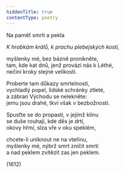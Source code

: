 ```yaml
---
hiddenTitle: true
contentType: poetry
---
```


<section>

Na paměť smrti a pekla

_K hrobkám králů, k prachu plebejských kostí,_

myšlenky mé, bez bázně pronikněte,  
tam, kde kat dnů, jenž provází nás k Léthé,  
nečiní kroky stejné velikosti.

Proberte tam důkazy smrtelnosti,  
vychladlý popel, lidské schránky ztleté,  
a zábran Východu se nelekněte:  
jemu jsou drahé, tkví však v bezbožnosti.

Spusťte se do propasti, v jejímž klínu  
se duše rouhají, kde děs je drtí,  
okovy hřmí, slza vře v oku speklém,

chcete-li uniknout ne na vteřinu,  
myšlenky mé, nýbrž smrt zničit smrtí  
a nad peklem zvítězit zas jen peklem.

(1612)

</section>
